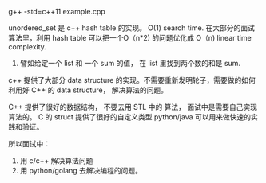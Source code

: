 g++ -std=c++11 example.cpp

unordered_set 是 c++ hash table 的实现。 O(1) search time.
在大部分的面试算法里，利用 hash table 可以把一个O（n*2) 的问题优化成 O（n) linear time complexity.
1. 譬如给定一个 list 和 一个 sum 的值， 在 list 里找到两个数的和是 sum.

c++ 提供了大部分 data structure 的实现。不需要重新发明轮子，需要做的如何利用好 C++ 的 data structure， 解决算法的问题。 

C++ 提供了很好的数据结构， 不要去用 STL 中的 算法， 面试中是需要自己实现算法的。
C 的 struct 提供了很好的自定义类型
python/java 可以用来做快速的实践和验证。
 
 
所以面试中：
1. 用 c/c++ 解决算法问题
2. 用 python/golang 去解决编程的问题。


